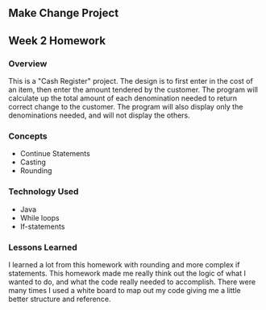 ## Make Change Project
## Week 2 Homework

### Overview
This is a "Cash Register" project. The design is to first enter in the cost of an item, then enter the amount tendered by the 
customer. The program will calculate up the total amount of each denomination needed to return correct change to the customer.
The program will also display only the denominations needed, and will not display the others.

### Concepts
* Continue Statements
* Casting 
* Rounding

### Technology Used
* Java 
* While loops
* If-statements

### Lessons Learned

I learned a lot from this homework with rounding and more complex if statements. This homework made me really think out the 
logic of what I wanted to do, and what the code really needed to accomplish. There were many times I used a white board to map 
out my code giving me a little better structure and reference. 
